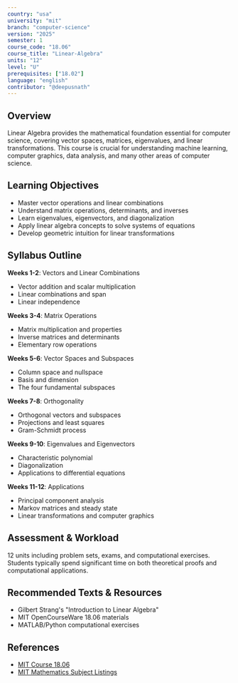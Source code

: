 ```yaml
---
country: "usa"
university: "mit"
branch: "computer-science"
version: "2025"
semester: 1
course_code: "18.06"
course_title: "Linear-Algebra"
units: "12"
level: "U"
prerequisites: ["18.02"]
language: "english"
contributor: "@deepusnath"
---
```


## Overview

Linear Algebra provides the mathematical foundation essential for computer science, covering vector spaces, matrices, eigenvalues, and linear transformations. This course is crucial for understanding machine learning, computer graphics, data analysis, and many other areas of computer science.

## Learning Objectives

- Master vector operations and linear combinations
- Understand matrix operations, determinants, and inverses
- Learn eigenvalues, eigenvectors, and diagonalization
- Apply linear algebra concepts to solve systems of equations
- Develop geometric intuition for linear transformations

## Syllabus Outline

**Weeks 1-2**: Vectors and Linear Combinations
- Vector addition and scalar multiplication
- Linear combinations and span
- Linear independence

**Weeks 3-4**: Matrix Operations
- Matrix multiplication and properties
- Inverse matrices and determinants
- Elementary row operations

**Weeks 5-6**: Vector Spaces and Subspaces
- Column space and nullspace
- Basis and dimension
- The four fundamental subspaces

**Weeks 7-8**: Orthogonality
- Orthogonal vectors and subspaces
- Projections and least squares
- Gram-Schmidt process

**Weeks 9-10**: Eigenvalues and Eigenvectors
- Characteristic polynomial
- Diagonalization
- Applications to differential equations

**Weeks 11-12**: Applications
- Principal component analysis
- Markov matrices and steady state
- Linear transformations and computer graphics

## Assessment & Workload

12 units including problem sets, exams, and computational exercises. Students typically spend significant time on both theoretical proofs and computational applications.

## Recommended Texts & Resources

- Gilbert Strang's "Introduction to Linear Algebra"
- MIT OpenCourseWare 18.06 materials
- MATLAB/Python computational exercises

## References

- [MIT Course 18.06](https://catalog.mit.edu/subjects/18/)
- [MIT Mathematics Subject Listings](https://catalog.mit.edu/subjects/18/)
